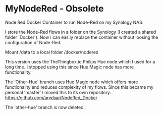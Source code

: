 # MyNodeRed - Obsolete
Node Red Docker Container to run Node-Red on my Synology NAS.

I store the Node-Red flows in a folder on the Synology (I created a shared folder 'Docker'). 
Now I can easily replace the container without loosing the configuration of Node-Red.

Mount /data to a local folder /docker/nodered 

This version uses the TheThingbox.io Philips Hue node which I used for a long time. I stopped using this since Hue Magic node has more functionality.

The 'Other-Hue' branch uses Hue Magic node which offers more functionality and reduces complexity of my flows. 
Since this became my personal 'master' I moved this to its own repository: https://github.com/arvdsar/NodeRed_Docker

The 'other-hue' branch is now deleted.


